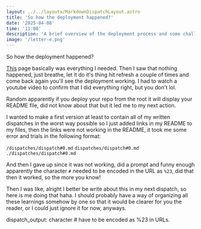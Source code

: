 ```yaml
---
layout: ../../layouts/MarkdownDispatchLayout.astro
title: 'So how the deployment happened?'
date: '2025-04-08'
time: '11:00'
description: 'A brief overview of the deployment process and some challenges faced'
image: '/letter-e.png'
---
```

So how the deployment happened?

[This](https://docs.github.com/en/pages/getting-started-with-github-pages/configuring-a-publishing-source-for-your-github-pages-site) page basically was everything I needed. Then I saw that nothing happened, just breathe, let it do it's thing hit refresh a couple of times and come back again you'll see the deployment working. I had to watch a youtube video to confirm that I did everything right, but you don't lol.

Random apparently if you deploy your repo from the root it will display your README file, did not know about that but it led me to my next action.

I wanted to make a first version at least to contain all of my written dispatches in the worst way possible so I just added links in my README to my files, then the links were not working in the README, it took me some error and trials in the following format:

`/dispatches/dispatch#0.md`
`dispatches/dispatch#0.md`
`./dispatches/dispatch#0.md`

And then I gave up since it was not working, did a prompt and funny enough apparently the character `#` needed to be encoded in the URL as `%23`, did that then it worked, so the more you know!

Then I was like, alright I better be write about this in my next dispatch, so here is me doing that haha. I should probably have a way of organizing all these learnings somehow by one so that it would be clearer for you the reader, or I could just ignore it for now, anyways.

dispatch_output: character # have to be encoded as %23 in URLs.
